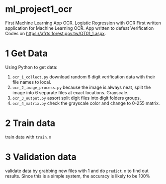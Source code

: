 # ml_project1_ocr
First Machine Learning App OCR. Logistic Regression with OCR
First written application for Machine Learning OCR. App written to defeat Verification Codes on https://afrts.forest.gov.tw/OT01_1.aspx.

# 1 Get Data
Using Python to get data:
1. `ocr_1_collect.py` download random 6 digit verification data with their file names to local.
2. `ocr_2_image_process.py` because the image is always neat, split the image into 6 separate files at exact locations. Grayscale.
3. `ocr_3_output.py` assort split digit files into digit folders groups.
4. `ocr_4_matrix.py` check the grayscale color and change to 0-255 matrix.

# 2 Train data
train data with `train.m`


# 3 Validation data
validate data by grabbing new files with 1 and do `predict.m` to find out results. Since this is a simple system, the accuracy is likely to be 100%

